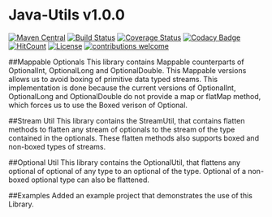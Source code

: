 # Java-Utils v1.0.0

[![Maven Central](https://maven-badges.herokuapp.com/maven-central/org.vishag/java-utils/badge.svg)](https://maven-badges.herokuapp.com/maven-central/org.vishag/java-utils)
[![Build Status](https://travis-ci.org/loganathan001/Java-Utils.svg?branch=master)](https://travis-ci.org/loganathan001/Java-Utils)
[![Coverage Status](https://coveralls.io/repos/github/loganathan001/Java-Utils/badge.svg?branch=master)](https://coveralls.io/github/loganathan001/Java-Utils?branch=master)
[![Codacy Badge](https://api.codacy.com/project/badge/Grade/a2fef06aa2e946ca86a5ea05fbfccdc3)](https://www.codacy.com/app/loganathan001/Java-Utils?utm_source=github.com&amp;utm_medium=referral&amp;utm_content=loganathan001/Java-Utils&amp;utm_campaign=Badge_Grade)
[![HitCount](http://hits.dwyl.io/loganathan001/loganathan001/Java-Utils.svg)](http://hits.dwyl.io/loganathan001/loganathan001/Java-Utils)
[![License](https://img.shields.io/badge/License-Apache%202.0-blue.svg)](https://opensource.org/licenses/Apache-2.0)
[![contributions welcome](https://img.shields.io/badge/contributions-welcome-brightgreen.svg?style=flat)](https://github.com/loganathan001/Java-Utils/issues)

##Mappable Optionals
This library contains Mappable counterparts of OptionalInt, OptionalLong and OptionalDouble. This Mappable versions allows us to avoid boxing of primitive data typed streams. This implementation is done because the current versions of OptionalInt, OptionalLong and OptionalDouble do not provide a map or flatMap method, which forces us to use the Boxed verison of Optional.

##Stream Util
This library contains the StreamUtil, that contains flatten methods to flatten any stream of optionals to the stream of the type contained in the optionals. These flatten methods also supports boxed and non-boxed types of streams.

##Optional Util
This library contains the OptionalUtil, that flattens any optional of optional of any type to an optional of the type. Optional of a non-boxed optional type can also be flattened.

##Examples
Added an example project that demonstrates the use of this Library.

